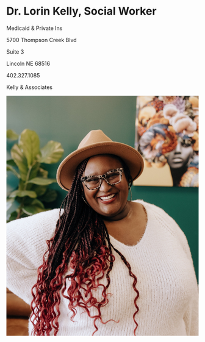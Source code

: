 # Dr. Lorin Kelly, Social Worker

Medicaid & Private Ins

5700 Thompson Creek Blvd

Suite 3

Lincoln NE 68516

402.327.1085

Kelly & Associates

![picture](./markdown/resources/images/lKelly.jpeg)
